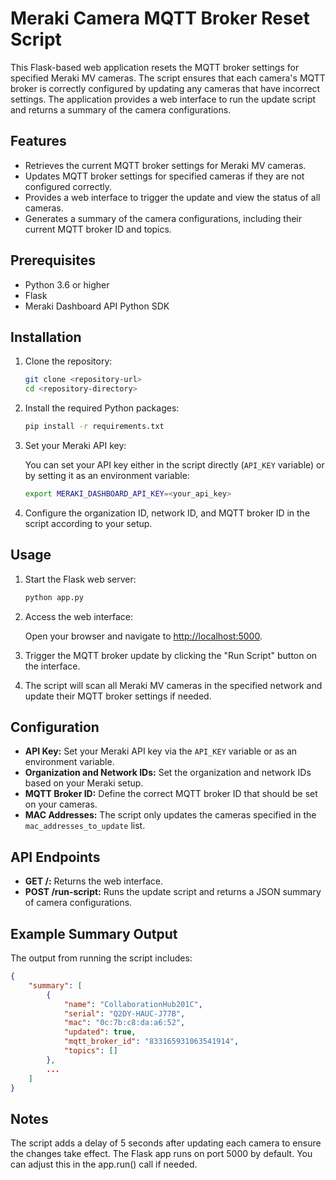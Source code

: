 # Meraki Camera MQTT Broker Reset Script

This Flask-based web application resets the MQTT broker settings for specified Meraki MV cameras. The script ensures that each camera's MQTT broker is correctly configured by updating any cameras that have incorrect settings. The application provides a web interface to run the update script and returns a summary of the camera configurations.

## Features

- Retrieves the current MQTT broker settings for Meraki MV cameras.
- Updates MQTT broker settings for specified cameras if they are not configured correctly.
- Provides a web interface to trigger the update and view the status of all cameras.
- Generates a summary of the camera configurations, including their current MQTT broker ID and topics.

## Prerequisites

- Python 3.6 or higher
- Flask
- Meraki Dashboard API Python SDK

## Installation

1. Clone the repository:

    ```bash
    git clone <repository-url>
    cd <repository-directory>
    ```

2. Install the required Python packages:

    ```bash
    pip install -r requirements.txt
    ```

3. Set your Meraki API key:

    You can set your API key either in the script directly (`API_KEY` variable) or by setting it as an environment variable:

    ```bash
    export MERAKI_DASHBOARD_API_KEY=<your_api_key>
    ```

4. Configure the organization ID, network ID, and MQTT broker ID in the script according to your setup.

## Usage

1. Start the Flask web server:

    ```bash
    python app.py
    ```

2. Access the web interface:

    Open your browser and navigate to [http://localhost:5000](http://localhost:5000).

3. Trigger the MQTT broker update by clicking the "Run Script" button on the interface.

4. The script will scan all Meraki MV cameras in the specified network and update their MQTT broker settings if needed.

## Configuration

- **API Key:** Set your Meraki API key via the `API_KEY` variable or as an environment variable.
- **Organization and Network IDs:** Set the organization and network IDs based on your Meraki setup.
- **MQTT Broker ID:** Define the correct MQTT broker ID that should be set on your cameras.
- **MAC Addresses:** The script only updates the cameras specified in the `mac_addresses_to_update` list.

## API Endpoints

- **GET /:** Returns the web interface.
- **POST /run-script:** Runs the update script and returns a JSON summary of camera configurations.

## Example Summary Output

The output from running the script includes:

```json
{
    "summary": [
        {
            "name": "CollaborationHub201C",
            "serial": "Q2DY-HAUC-J77B",
            "mac": "0c:7b:c8:da:a6:52",
            "updated": true,
            "mqtt_broker_id": "833165931063541914",
            "topics": []
        },
        ...
    ]
}
```
## Notes

The script adds a delay of 5 seconds after updating each camera to ensure the changes take effect.
The Flask app runs on port 5000 by default. You can adjust this in the app.run() call if needed.
